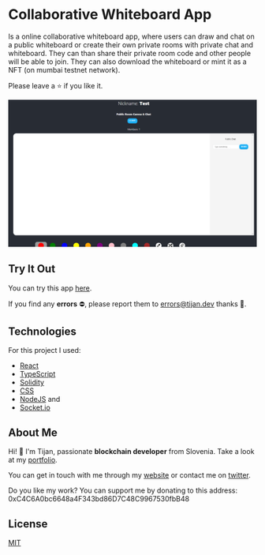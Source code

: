 # Collaborative Whiteboard App
Is a online collaborative whiteboard app, where users can draw and chat on a public whiteboard or create their own private rooms with private chat and whiteboard. They can than share their private room code and other people will be able to join. They can also download the whiteboard or mint it as a NFT (on mumbai testnet network).

Please leave a ⭐ if you like it.

![Whiteboard App Preview](./app-preview.png)

## Try It Out
You can try this app [here](https://tijan.dev/).

If you find any **errors** ⛔, please report them to [errors@tijan.dev](mailto:errors@tijan.dev) thanks 🙏.

## Technologies
For this project I used:
- [React](https://reactjs.org/)
- [TypeScript](https://www.typescriptlang.org/)
- [Solidity](https://soliditylang.org/)
- [CSS](https://developer.mozilla.org/en-US/docs/Web/CSS)
- [NodeJS](https://nodejs.org/en/) and
- [Socket.io](https://socket.io/)

## About Me
Hi! 👋 I'm Tijan, passionate **blockchain developer** from Slovenia. Take a look at my [portfolio](https://tijan.dev).

You can get in touch with me through my [website](https://tijan.dev) or contact me on [twitter](https://twitter.com/0xTijan).

Do you like my work? You can support me by donating to this address: 0xC4C6A0bc6648a4F343bd86D7C48C9967530fbB48

## License
[MIT](https://choosealicense.com/licenses/mit/)